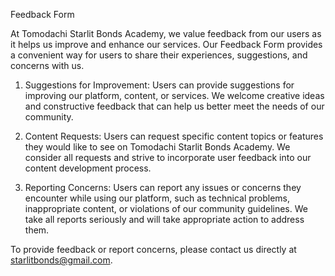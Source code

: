 Feedback Form

At Tomodachi Starlit Bonds Academy, we value feedback from our users as it helps us improve and enhance our services. Our Feedback Form provides a convenient way for users to share their experiences, suggestions, and concerns with us.

1. Suggestions for Improvement: Users can provide suggestions for improving our platform, content, or services. We welcome creative ideas and constructive feedback that can help us better meet the needs of our community.

2. Content Requests: Users can request specific content topics or features they would like to see on Tomodachi Starlit Bonds Academy. We consider all requests and strive to incorporate user feedback into our content development process.

3. Reporting Concerns: Users can report any issues or concerns they encounter while using our platform, such as technical problems, inappropriate content, or violations of our community guidelines. We take all reports seriously and will take appropriate action to address them.

To provide feedback or report concerns, please contact us directly at starlitbonds@gmail.com.
